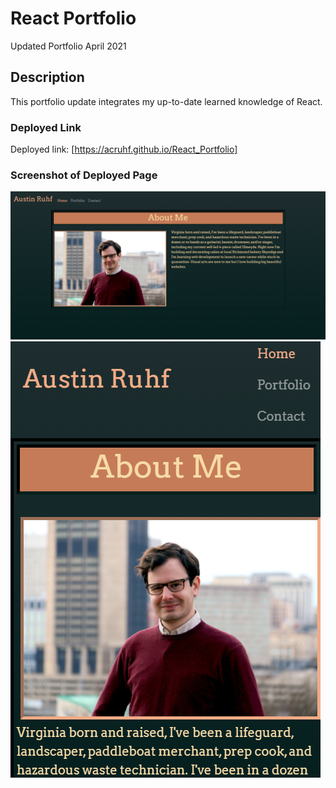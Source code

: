 # React Portfolio

Updated Portfolio April 2021

## Description
 
This portfolio update integrates my up-to-date learned knowledge of React.

### Deployed Link

Deployed link: [https://acruhf.github.io/React_Portfolio]

### Screenshot of Deployed Page
![screenshot](src/assets/screenshots/screenshot_full.png "Site Preview")
![screenshot](src/assets/screenshots/screenshot_mobile.png "Mobile Site Preview")
